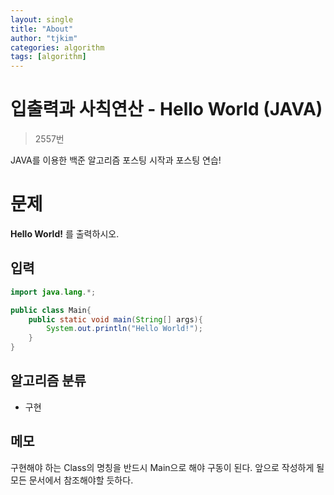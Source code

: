 ```yaml
---
layout: single
title: "About"
author: "tjkim"
categories: algorithm
tags: [algorithm]
---
```


# 입출력과 사칙연산 - Hello World (JAVA)

> 2557번

 JAVA를 이용한 백준 알고리즘 포스팅 시작과 포스팅 연습!


# 문제

 **Hello World!** 를 출력하시오.

## 입력

``` java
import java.lang.*;

public class Main{
    public static void main(String[] args){
        System.out.println("Hello World!");
    }
}
```


## 알고리즘 분류

 - 구현

## 메모

구현해야 하는 Class의 명칭을 반드시 Main으로 해야 구동이 된다.
앞으로 작성하게 될 모든 문서에서 참조해야할 듯하다.
